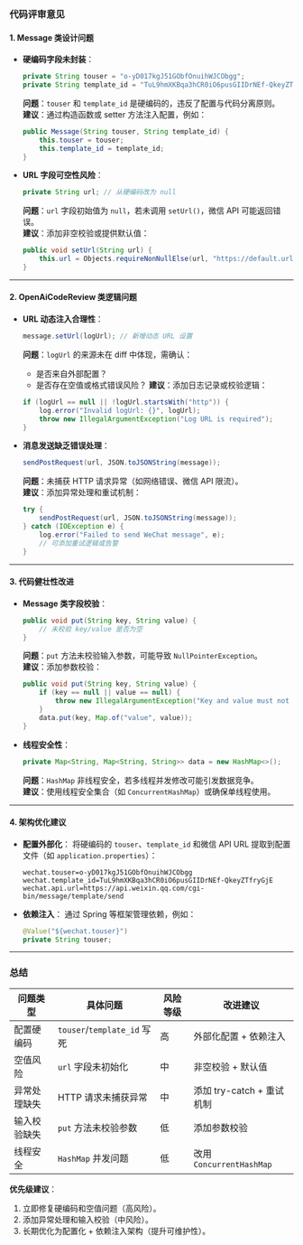 ### 代码评审意见

#### 1. **Message 类设计问题**
   - **硬编码字段未封装**：
     ```java
     private String touser = "o-yD017kgJ51GObfOnuihWJCObgg";
     private String template_id = "TuL9hmXKBqa3hCR0iO6pusGIIDrNEf-QkeyZTfryGjE";
     ```
     **问题**：`touser` 和 `template_id` 是硬编码的，违反了配置与代码分离原则。  
     **建议**：通过构造函数或 setter 方法注入配置，例如：
     ```java
     public Message(String touser, String template_id) {
         this.touser = touser;
         this.template_id = template_id;
     }
     ```

   - **URL 字段可空性风险**：
     ```java
     private String url; // 从硬编码改为 null
     ```
     **问题**：`url` 字段初始值为 `null`，若未调用 `setUrl()`，微信 API 可能返回错误。  
     **建议**：添加非空校验或提供默认值：
     ```java
     public void setUrl(String url) {
         this.url = Objects.requireNonNullElse(url, "https://default.url");
     }
     ```

---

#### 2. **OpenAiCodeReview 类逻辑问题**
   - **URL 动态注入合理性**：
     ```java
     message.setUrl(logUrl); // 新增动态 URL 设置
     ```
     **问题**：`logUrl` 的来源未在 diff 中体现，需确认：
     - 是否来自外部配置？
     - 是否存在空值或格式错误风险？
     **建议**：添加日志记录或校验逻辑：
     ```java
     if (logUrl == null || !logUrl.startsWith("http")) {
         log.error("Invalid logUrl: {}", logUrl);
         throw new IllegalArgumentException("Log URL is required");
     }
     ```

   - **消息发送缺乏错误处理**：
     ```java
     sendPostRequest(url, JSON.toJSONString(message));
     ```
     **问题**：未捕获 HTTP 请求异常（如网络错误、微信 API 限流）。  
     **建议**：添加异常处理和重试机制：
     ```java
     try {
         sendPostRequest(url, JSON.toJSONString(message));
     } catch (IOException e) {
         log.error("Failed to send WeChat message", e);
         // 可添加重试逻辑或告警
     }
     ```

---

#### 3. **代码健壮性改进**
   - **Message 类字段校验**：
     ```java
     public void put(String key, String value) {
         // 未校验 key/value 是否为空
     }
     ```
     **问题**：`put` 方法未校验输入参数，可能导致 `NullPointerException`。  
     **建议**：添加参数校验：
     ```java
     public void put(String key, String value) {
         if (key == null || value == null) {
             throw new IllegalArgumentException("Key and value must not be null");
         }
         data.put(key, Map.of("value", value));
     }
     ```

   - **线程安全性**：
     ```java
     private Map<String, Map<String, String>> data = new HashMap<>();
     ```
     **问题**：`HashMap` 非线程安全，若多线程并发修改可能引发数据竞争。  
     **建议**：使用线程安全集合（如 `ConcurrentHashMap`）或确保单线程使用。

---

#### 4. **架构优化建议**
   - **配置外部化**：
     将硬编码的 `touser`、`template_id` 和微信 API URL 提取到配置文件（如 `application.properties`）：
     ```properties
     wechat.touser=o-yD017kgJ51GObfOnuihWJCObgg
     wechat.template_id=TuL9hmXKBqa3hCR0iO6pusGIIDrNEf-QkeyZTfryGjE
     wechat.api.url=https://api.weixin.qq.com/cgi-bin/message/template/send
     ```

   - **依赖注入**：
     通过 Spring 等框架管理依赖，例如：
     ```java
     @Value("${wechat.touser}")
     private String touser;
     ```

---

### 总结
| **问题类型**       | **具体问题**                          | **风险等级** | **改进建议**                     |
|--------------------|---------------------------------------|--------------|----------------------------------|
| 配置硬编码         | `touser`/`template_id` 写死           | 高           | 外部化配置 + 依赖注入            |
| 空值风险           | `url` 字段未初始化                    | 中           | 非空校验 + 默认值                |
| 异常处理缺失       | HTTP 请求未捕获异常                   | 中           | 添加 try-catch + 重试机制        |
| 输入校验缺失       | `put` 方法未校验参数                  | 低           | 添加参数校验                     |
| 线程安全           | `HashMap` 并发问题                    | 低           | 改用 `ConcurrentHashMap`         |

**优先级建议**：  
1. 立即修复硬编码和空值问题（高风险）。  
2. 添加异常处理和输入校验（中风险）。  
3. 长期优化为配置化 + 依赖注入架构（提升可维护性）。